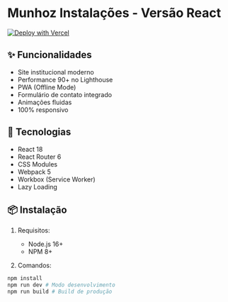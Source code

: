 # Munhoz Instalações - Versão React

[![Deploy with Vercel](https://vercel.com/button)](https://vercel.com/new/git/external?repository-url=https://github.com/seu-usuario/munhoz-instalacoes-react)

## ✨ Funcionalidades
- Site institucional moderno
- Performance 90+ no Lighthouse
- PWA (Offline Mode)
- Formulário de contato integrado
- Animações fluidas
- 100% responsivo

## 🚀 Tecnologias
- React 18
- React Router 6
- CSS Modules
- Webpack 5
- Workbox (Service Worker)
- Lazy Loading

## 📦 Instalação
1. Requisitos:
   - Node.js 16+
   - NPM 8+

2. Comandos:
```bash
npm install
npm run dev # Modo desenvolvimento
npm run build # Build de produção
